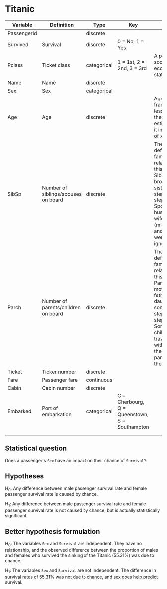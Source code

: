 # Titanic

| Variable    | Definition                          | Type        | Key                                            | Notes                                                                                                                                                                                           |
|-------------|-------------------------------------|-------------|------------------------------------------------|-------------------------------------------------------------------------------------------------------------------------------------------------------------------------------------------------|
| PassengerId |                                     | discrete    |                                                |                                                                                                                                                                                                 |
| Survived    | Survival                            | discrete    | 0 = No, 1 = Yes                                |                                                                                                                                                                                                 |
| Pclass      | Ticket class                        | categorical | 1 = 1st, 2 = 2nd, 3 = 3rd                      | A proxy for socio-economic status (SES)                                                                                                                                                         |
| Name        | Name                                | discrete    |                                                |                                                                                                                                                                                                 |
| Sex         | Sex                                 | categorical |                                                |                                                                                                                                                                                                 |
| Age         | Age                                 | discrete    |                                                | Age is fractional if less than 1. If the age is estimated, is it in the form of xx.5                                                                                                            |
| SibSp       | Number of siblings/spouses on board | discrete    |                                                | The dataset defines family relations in this way... Sibling = brother, sister, stepbrother, stepsister Spouse = husband, wife (mistresses and fiancés were ignored)                             |
| Parch       | Number of parents/children on board | discrete    |                                                | The dataset defines family relations in this way... Parent = mother, father Child = daughter, son, stepdaughter, stepson Some children travelled only with a nanny, therefore parch=0 for them. |
| Ticket      | Ticker number                       | discrete    |                                                |                                                                                                                                                                                                 |
| Fare        | Passenger fare                      | continuous  |                                                |                                                                                                                                                                                                 |
| Cabin       | Cabin number                        | discrete    |                                                |                                                                                                                                                                                                 |
| Embarked    | Port of embarkation                 | categorical | C = Cherbourg, Q = Queenstown, S = Southampton |                                                                                                                                                                                                 |
|             |                                     |             |                                                |                                                                                                                                                                                                 |
|             |                                     |             |                                                |                                                                                                                                                                                                 |

## Statistical question
Does a passenger's `Sex` have an impact on their chance of `Survival`?

## Hypotheses

H<sub>0</sub>: Any difference between male passenger survival rate and
 female passenger survival rate is caused by chance.

H<sub>1</sub>: Any difference between male passenger survival rate and
 female passenger survival rate is not caused by chance, but is 
actually statistically significant.

## Better hypothesis formulation

H<sub>0</sub>:  The variables `Sex` and `Survival` are independent.
They have no relationship, and the observed difference between the proportion 
of males and females who survived the sinking of the Titanic (55.31%) 
was due to chance.

H<sub>1</sub>: The variables `Sex` and `Survival` are not independent.
The difference in survival rates of 55.31% was not due to chance,
and sex does help predict survival.